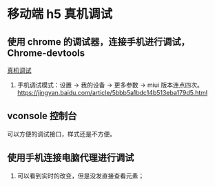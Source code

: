 # 移动端 h5 真机调试

## 使用 chrome 的调试器，连接手机进行调试，Chrome-devtools

[真机调试](https://www.jianshu.com/p/33d96a45139a)

1. 手机调试模式：设置 -> 我的设备 -> 更多参数 -> miui 版本连点四次。<https://jingyan.baidu.com/article/5bbb5a1bdc14b513eba179d5.html>

## vconsole 控制台

可以方便的调试接口，样式还是不方便。

## 使用手机连接电脑代理进行调试

1. 可以看到实时的改变，但是没发直接查看元素；
